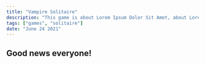 ```yaml
---
title: "Vampire Solitaire"
description: "This game is about Lorem Ipsum Dolor Sit Amet, about Lorem Ipsum Dolor Sit Amet, about Lorem Ipsum Dolor Sit Amet, about Lorem Ipsum Dolor Sit Amet, about Lorem Ipsum..."
tags: ["games", "solitaire"]
date: "June 24 2021"
---
```



## Good news everyone!